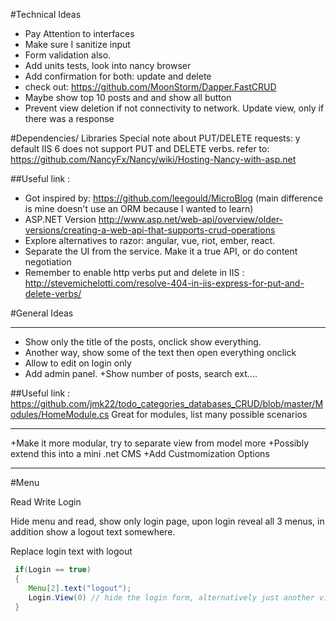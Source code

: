 ﻿#Technical Ideas
+ Pay Attention to interfaces
+ Make sure I sanitize input
+ Form validation also.
+ Add units tests, look into nancy browser
+ Add confirmation for both: update and delete
+ check out: https://github.com/MoonStorm/Dapper.FastCRUD
+ Maybe show top 10 posts and and show all button
+ Prevent view deletion if not connectivity to network. Update view, only if there was
a response

#Dependencies/ Libraries
Special note about PUT/DELETE requests: y default IIS 6 does not support PUT and DELETE verbs.
refer to: https://github.com/NancyFx/Nancy/wiki/Hosting-Nancy-with-asp.net

##Useful link :
+ Got inspired by: https://github.com/leegould/MicroBlog (main difference is mine doesn't use an ORM because I wanted to learn)
+ ASP.NET Version http://www.asp.net/web-api/overview/older-versions/creating-a-web-api-that-supports-crud-operations
+ Explore alternatives to razor: angular, vue, riot, ember, react.
+ Separate the UI from the service. Make it a true API, or do content
negotiation
+ Remember to enable http verbs put and delete in IIS : http://stevemichelotti.com/resolve-404-in-iis-express-for-put-and-delete-verbs/



#General Ideas
*******
+ Show only the title of the posts, onclick show everything.
+ Another way, show some of the text then open everything onclick
+ Allow to edit on login only
+ Add admin panel.
+Show number of posts, search ext....

##Useful link :
 https://github.com/jmk22/todo_categories_databases_CRUD/blob/master/Modules/HomeModule.cs
Great for modules, list many possible scenarios
*******
+Make it more modular, try to separate view from model more
+Possibly extend this into a mini .net CMS
+Add Custmomization Options


*******
#Menu
  
Read Write Login


Hide menu and read, show only login page, upon login
reveal all 3 menus, in addition show a logout text somewhere.

Replace login text with logout

```java 
 if(Login == true)
 {
    Menu[2].text("logout");
    Login.View(0) // hide the login form, alternatively just another view altogether
 }

```


